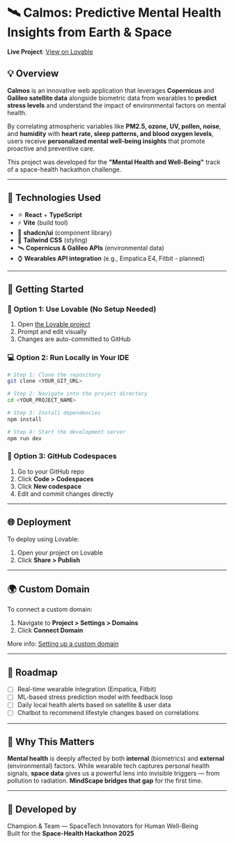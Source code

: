 
# 🛰️ Calmos: Predictive Mental Health Insights from Earth & Space

**Live Project**: [View on Lovable](https://lovable.dev/projects/6cfd4e41-9b2d-459a-8dea-e82f3509be2a)

## 💡 Overview

**Calmos** is an innovative web application that leverages **Copernicus** and **Galileo satellite data** alongside biometric data from wearables to **predict stress levels** and understand the impact of environmental factors on mental health. 

By correlating atmospheric variables like **PM2.5, ozone, UV, pollen, noise**, and **humidity** with **heart rate, sleep patterns, and blood oxygen levels**, users receive **personalized mental well-being insights** that promote proactive and preventive care.

This project was developed for the **"Mental Health and Well-Being"** track of a space-health hackathon challenge.

---

## 🔧 Technologies Used

- ⚛️ **React** + **TypeScript**
- ⚡️ **Vite** (build tool)
- 🧩 **shadcn/ui** (component library)
- 🎨 **Tailwind CSS** (styling)
- 🛰️ **Copernicus & Galileo APIs** (environmental data)
- ⌚️ **Wearables API integration** (e.g., Empatica E4, Fitbit - planned)

---

## 🚀 Getting Started

### 🔁 Option 1: Use Lovable (No Setup Needed)

1. Open [the Lovable project](https://lovable.dev/projects/6cfd4e41-9b2d-459a-8dea-e82f3509be2a)
2. Prompt and edit visually
3. Changes are auto-committed to GitHub

### 💻 Option 2: Run Locally in Your IDE

```bash
# Step 1: Clone the repository
git clone <YOUR_GIT_URL>

# Step 2: Navigate into the project directory
cd <YOUR_PROJECT_NAME>

# Step 3: Install dependencies
npm install

# Step 4: Start the development server
npm run dev
```

### 🧠 Option 3: GitHub Codespaces

1. Go to your GitHub repo
2. Click **Code > Codespaces**
3. Click **New codespace**
4. Edit and commit changes directly

---

## 🌐 Deployment

To deploy using Lovable:

1. Open your project on Lovable
2. Click **Share > Publish**

---

## 🌍 Custom Domain

To connect a custom domain:

1. Navigate to **Project > Settings > Domains**
2. Click **Connect Domain**

More info: [Setting up a custom domain](https://docs.lovable.dev/custom-domains)

---

## 🔭 Roadmap

- [ ] Real-time wearable integration (Empatica, Fitbit)
- [ ] ML-based stress prediction model with feedback loop
- [ ] Daily local health alerts based on satellite & user data
- [ ] Chatbot to recommend lifestyle changes based on correlations

---

## 🧠 Why This Matters

**Mental health** is deeply affected by both **internal** (biometrics) and **external** (environmental) factors. While wearable tech captures personal health signals, **space data** gives us a powerful lens into invisible triggers — from pollution to radiation. **MindScape bridges that gap** for the first time.

---

## 👑 Developed by

Champion & Team — SpaceTech Innovators for Human Well-Being  
Built for the **Space-Health Hackathon 2025**
